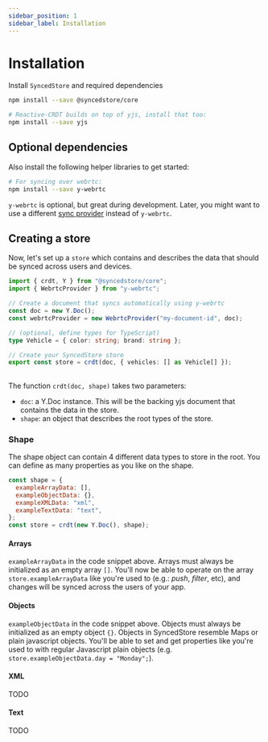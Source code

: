 ```yaml
---
sidebar_position: 1
sidebar_label: Installation
---
```


# Installation

Install `SyncedStore` and required dependencies

```bash
npm install --save @syncedstore/core

# Reactive-CRDT builds on top of yjs, install that too:
npm install --save yjs
```

## Optional dependencies

Also install the following helper libraries to get started:

```bash
# For syncing over webrtc:
npm install --save y-webrtc
```

`y-webrtc` is optional, but great during development. Later, you might want to use a different [sync provider](sync%20providers/introduction) instead of `y-webrtc`.

## Creating a store

Now, let's set up a `store` which contains and describes the data that should be synced across users and devices.

```typescript
import { crdt, Y } from "@syncedstore/core";
import { WebrtcProvider } from "y-webrtc";

// Create a document that syncs automatically using y-webrtc
const doc = new Y.Doc();
const webrtcProvider = new WebrtcProvider("my-document-id", doc);

// (optional, define types for TypeScript)
type Vehicle = { color: string; brand: string };

// Create your SyncedStore store
export const store = crdt(doc, { vehicles: [] as Vehicle[] });
```

##

The function `crdt(doc, shape)` takes two parameters:

- `doc`: a Y.Doc instance. This will be the backing yjs document that contains the data in the store.
- `shape`: an object that describes the root types of the store.

### Shape

The shape object can contain 4 different data types to store in the root. You can define as many properties as you like on the shape.

```javascript
const shape = {
  exampleArrayData: [],
  exampleObjectData: {},
  exampleXMLData: "xml",
  exampleTextData: "text",
};
const store = crdt(new Y.Doc(), shape);
```

#### Arrays

`exampleArrayData` in the code snippet above. Arrays must always be initialized as an empty array `[]`. You'll now be able to operate on the array `store.exampleArrayData` like you're used to (e.g.: _push_, _filter_, etc), and changes will be synced across the users of your app.

#### Objects

`exampleObjectData` in the code snippet above. Objects must always be initialized as an empty object `{}`. Objects in SyncedStore resemble Maps or plain javascript objects. You'll be able to set and get properties like you're used to with regular Javascript plain objects (e.g. `store.exampleObjectData.day = "Monday";`).

#### XML

TODO

#### Text

TODO
